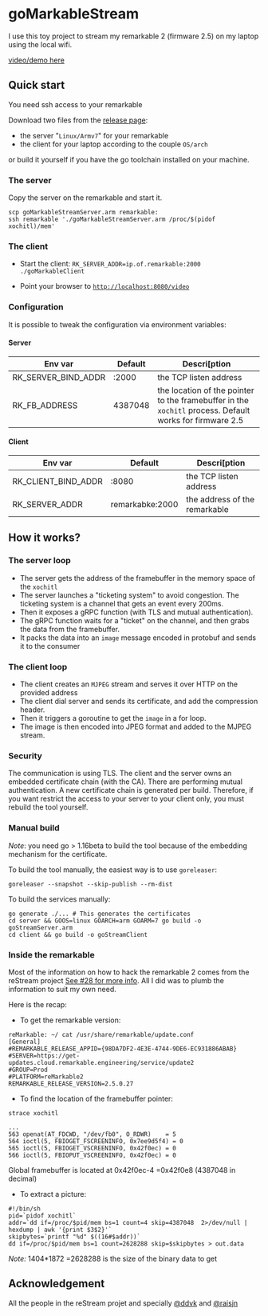 # goMarkableStream

I use this toy project to stream my remarkable 2 (firmware 2.5) on my laptop using the local wifi.

[video/demo here](https://www.youtube.com/watch?v=c4-hJ6xRzg4)

## Quick start

You need ssh access to your remarkable

Download two files from the [release page](https://github.com/owulveryck/goMarkableStream/releases):

- the server "`Linux/Armv7`" for your remarkable
- the client for your laptop according to the couple `OS/arch`

or build it yourself if you have the go toolchain installed on your machine.

### The server

Copy the server on the remarkable and start it.

```shell
scp goMarkableStreamServer.arm remarkable:
ssh remarkable './goMarkableStreamServer.arm /proc/$(pidof xochitl)/mem'
```

### The client

- Start the client: `RK_SERVER_ADDR=ip.of.remarkable:2000 ./goMarkableClient`

- Point your browser to [`http://localhost:8080/video`](http://localhost:8080/video)

### Configuration

It is possible to tweak the configuration via environment variables:

#### Server

| Env var             |  Default  |  Descri[ption
|---------------------|-----------|---------------
| RK_SERVER_BIND_ADDR | :2000     | the TCP listen address
| RK_FB_ADDRESS       | 4387048   | the location of the pointer to the framebuffer in the `xochitl` process. Default works for firmware 2.5

#### Client

| Env var             |  Default        |  Descri[ption
|---------------------|-----------------|---------------
| RK_CLIENT_BIND_ADDR | :8080           | the TCP listen address
| RK_SERVER_ADDR      | remarkabke:2000 | the address of the remarkable

## How it works?

### The server loop

- The server gets the address of the framebuffer in the memory space of the `xochitl`
- The server launches a "ticketing system" to avoid congestion. The ticketing system is a channel that gets an event every 200ms.
- Then it exposes a gRPC function (with TLS and mutual authentication).
- The gRPC function waits for a "ticket" on the channel, and then grabs the data from the framebuffer.
- It packs the data into an `image` message encoded in protobuf and sends it to the consumer

### The client loop

- The client creates an `MJPEG` stream and serves it over HTTP on the provided address
- The client dial server and sends its certificate, and add the compression header.
- Then it triggers a goroutine to get the `image` in a for loop.
- The image is then encoded into JPEG format and added to the MJPEG stream.

### Security

The communication is using TLS. The client and the server owns an embedded certificate chain (with the CA). There are performing mutual authentication.
A new certificate chain is generated per build. Therefore, if you want restrict the access to your server to your client only, you must rebuild the tool yourself.

### Manual build

_Note_: you need go > 1.16beta to build the tool because of the embedding mechanism for the certificate.

To build the tool manually, the easiest way is to use `goreleaser`:

```shell
goreleaser --snapshot --skip-publish --rm-dist
```

To build the services manually:

```shell
go generate ./... # This generates the certificates
cd server && GOOS=linux GOARCH=arm GOARM=7 go build -o goStreamServer.arm
cd client && go build -o goStreamClient
```

### Inside the remarkable

Most of the information on how to hack the remarkable 2 comes from the reStream project [See #28 for more info](https://github.com/rien/reStream/issues/28). All I did was to plumb the information to suit my own need.

Here is the recap:

- To get the remarkable version:

```shell
reMarkable: ~/ cat /usr/share/remarkable/update.conf
[General]
#REMARKABLE_RELEASE_APPID={98DA7DF2-4E3E-4744-9DE6-EC931886ABAB}
#SERVER=https://get-updates.cloud.remarkable.engineering/service/update2
#GROUP=Prod
#PLATFORM=reMarkable2
REMARKABLE_RELEASE_VERSION=2.5.0.27
```

- To find the location of the framebuffer pointer:

```shell
strace xochitl

...
563 openat(AT_FDCWD, "/dev/fb0", O_RDWR)    = 5
564 ioctl(5, FBIOGET_FSCREENINFO, 0x7ee9d5f4) = 0
565 ioctl(5, FBIOGET_VSCREENINFO, 0x42f0ec) = 0
566 ioctl(5, FBIOPUT_VSCREENINFO, 0x42f0ec) = 0
```

Global framebuffer is located at 0x42f0ec-4 =0x42f0e8 (4387048 in decimal)

- To extract a picture:

```shell
#!/bin/sh
pid=`pidof xochitl`
addr=`dd if=/proc/$pid/mem bs=1 count=4 skip=4387048  2>/dev/null | hexdump | awk '{print $3$2}'`
skipbytes=`printf "%d" $((16#$addr))`
dd if=/proc/$pid/mem bs=1 count=2628288 skip=$skipbytes > out.data
```

_Note:_ 1404*1872 =2628288 is the size of the binary data to get

## Acknowledgement

All the people in the reStream projet and specially
[@ddvk](https://github.com/ddvk) and [@raisjn](https://github.com/raisjn)
